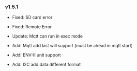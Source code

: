 ### v1.5.1

* Fixed: SD card error
* Fixed: Remote Error

* Update: Mqtt can run in exec mode
* Add: Mqtt add last will support (must be ahead in mqtt start)
* Add: ENV-II unit support
* Add: I2C add data different format